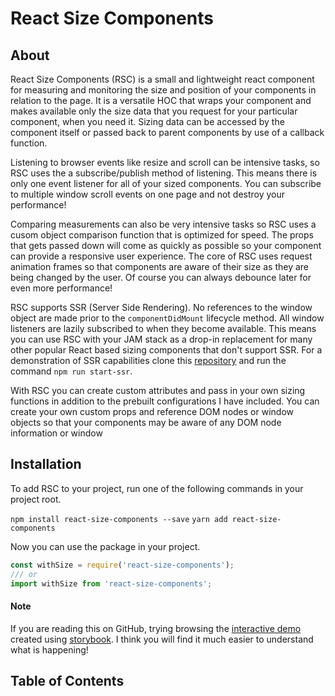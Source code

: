 # React Size Components

<!-- STORY -->

## About

React Size Components (RSC) is a small and lightweight react component for measuring and monitoring the size and position of your components in relation to the page. It is a versatile HOC that wraps your component and makes available only the size data that you request for your particular component, when you need it. Sizing data can be accessed by the component itself or passed back to parent components by use of a callback function.

Listening to browser events like resize and scroll can be intensive tasks, so RSC uses the a subscribe/publish method of listening. This means there is only one event listener for all of your sized components. You can subscribe to multiple window scroll events on one page and not destroy your performance!

Comparing measurements can also be very intensive tasks so RSC uses a cusom object comparison function that is optimized for speed. The props that gets passed down will come as quickly as possible so your component can provide a responsive user experience. The core of RSC uses request animation frames so that components are aware of their size as they are being changed by the user. Of course you can always debounce later for even more performance!

RSC supports SSR (Server Side Rendering). No references to the window object are made prior to the `componentDidMount` lifecycle method. All window listeners are lazily subscribed to when they become available. This means you can use RSC with your JAM stack as a drop-in replacement for many other popular React based sizing components that don't support SSR. For a demonstration of SSR capabilities clone this [repository](https://github.com/njmyers/react-size-components) and run the command `npm run start-ssr`.

With RSC you can create custom attributes and pass in your own sizing functions in addition to the prebuilt configurations I have included. You can create your own custom props and reference DOM nodes or window objects so that your components may be aware of any DOM node information or window

## Installation

To add RSC to your project, run one of the following commands in your project root.

`npm install react-size-components --save`
`yarn add react-size-components`

Now you can use the package in your project.

```js
const withSize = require('react-size-components');
/// or
import withSize from 'react-size-components';
```

#### Note

If you are reading this on GitHub, trying browsing the [interactive demo](https://njmyers.netlify.com/?selectedKind=Size%20Components%2F1%29%20Module%20Infomation&selectedStory=welcome&full=0&addons=1&stories=1&panelRight=1&addonPanel=storybooks%2Fstorybook-addon-knobs) created using [storybook](https://storybook.js.org). I think you will find it much easier to understand what is happening!

## Table of Contents

<!-- START doctoc -->

<!-- END doctoc -->

